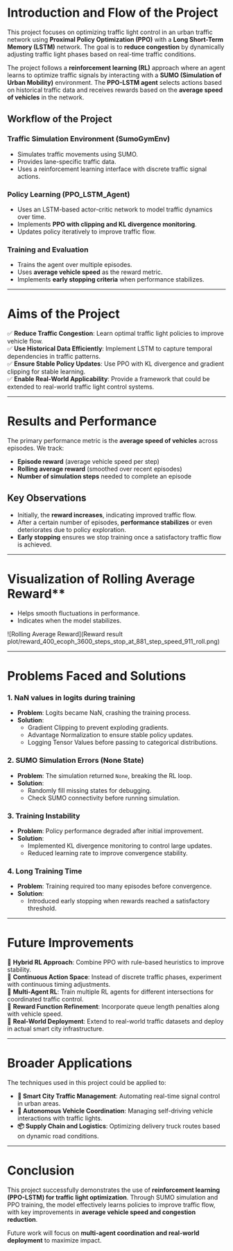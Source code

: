 # Introduction and Flow of the Project

This project focuses on optimizing traffic light control in an urban traffic network using **Proximal Policy Optimization (PPO)** with a **Long Short-Term Memory (LSTM)** network. The goal is to **reduce congestion** by dynamically adjusting traffic light phases based on real-time traffic conditions.

The project follows a **reinforcement learning (RL)** approach where an agent learns to optimize traffic signals by interacting with a **SUMO (Simulation of Urban Mobility)** environment. The **PPO-LSTM agent** selects actions based on historical traffic data and receives rewards based on the **average speed of vehicles** in the network.

## Workflow of the Project

### **Traffic Simulation Environment (SumoGymEnv)**
- Simulates traffic movements using SUMO.
- Provides lane-specific traffic data.
- Uses a reinforcement learning interface with discrete traffic signal actions.

### **Policy Learning (PPO_LSTM_Agent)**
- Uses an LSTM-based actor-critic network to model traffic dynamics over time.
- Implements **PPO with clipping and KL divergence monitoring**.
- Updates policy iteratively to improve traffic flow.

### **Training and Evaluation**
- Trains the agent over multiple episodes.
- Uses **average vehicle speed** as the reward metric.
- Implements **early stopping criteria** when performance stabilizes.

---

# Aims of the Project

✅ **Reduce Traffic Congestion**: Learn optimal traffic light policies to improve vehicle flow.  
✅ **Use Historical Data Efficiently**: Implement LSTM to capture temporal dependencies in traffic patterns.  
✅ **Ensure Stable Policy Updates**: Use PPO with KL divergence and gradient clipping for stable learning.  
✅ **Enable Real-World Applicability**: Provide a framework that could be extended to real-world traffic light control systems.  

---

# Results and Performance

The primary performance metric is the **average speed of vehicles** across episodes. We track:

- **Episode reward** (average vehicle speed per step)
- **Rolling average reward** (smoothed over recent episodes)
- **Number of simulation steps** needed to complete an episode

## Key Observations
- Initially, the **reward increases**, indicating improved traffic flow.
- After a certain number of episodes, **performance stabilizes** or even deteriorates due to policy exploration.
- **Early stopping** ensures we stop training once a satisfactory traffic flow is achieved.

---

# Visualization of Rolling Average Reward**
- Helps smooth fluctuations in performance.
- Indicates when the model stabilizes.

![Rolling Average Reward](Reward result plot/reward_400_ecoph_3600_steps_stop_at_881_step_speed_911_roll.png)

---

# Problems Faced and Solutions

### **1. NaN values in logits during training**
- **Problem**: Logits became NaN, crashing the training process.  
- **Solution**:
  - Gradient Clipping to prevent exploding gradients.
  - Advantage Normalization to ensure stable policy updates.
  - Logging Tensor Values before passing to categorical distributions.

### **2. SUMO Simulation Errors (None State)**
- **Problem**: The simulation returned `None`, breaking the RL loop.  
- **Solution**:
  - Randomly fill missing states for debugging.
  - Check SUMO connectivity before running simulation.

### **3. Training Instability**
- **Problem**: Policy performance degraded after initial improvement.  
- **Solution**:
  - Implemented KL divergence monitoring to control large updates.
  - Reduced learning rate to improve convergence stability.

### **4. Long Training Time**
- **Problem**: Training required too many episodes before convergence.  
- **Solution**:
  - Introduced early stopping when rewards reached a satisfactory threshold.

---

# Future Improvements

🔹 **Hybrid RL Approach**: Combine PPO with rule-based heuristics to improve stability.  
🔹 **Continuous Action Space**: Instead of discrete traffic phases, experiment with continuous timing adjustments.  
🔹 **Multi-Agent RL**: Train multiple RL agents for different intersections for coordinated traffic control.  
🔹 **Reward Function Refinement**: Incorporate queue length penalties along with vehicle speed.  
🔹 **Real-World Deployment**: Extend to real-world traffic datasets and deploy in actual smart city infrastructure.  

---

# Broader Applications

The techniques used in this project could be applied to:

- **🚦 Smart City Traffic Management**: Automating real-time signal control in urban areas.
- **🚗 Autonomous Vehicle Coordination**: Managing self-driving vehicle interactions with traffic lights.
- **📦 Supply Chain and Logistics**: Optimizing delivery truck routes based on dynamic road conditions.

---

# Conclusion

This project successfully demonstrates the use of **reinforcement learning (PPO-LSTM) for traffic light optimization**. Through SUMO simulation and PPO training, the model effectively learns policies to improve traffic flow, with key improvements in **average vehicle speed and congestion reduction**.

Future work will focus on **multi-agent coordination and real-world deployment** to maximize impact.
